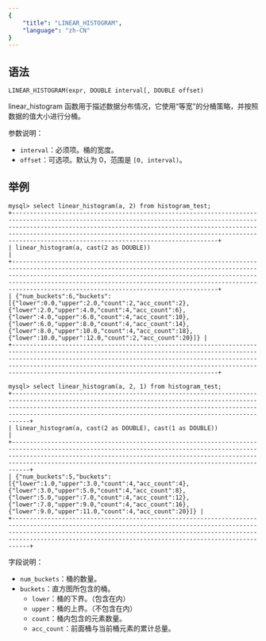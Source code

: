 ```yaml
---
{
    "title": "LINEAR_HISTOGRAM",
    "language": "zh-CN"
}
---
```


<!-- 
Licensed to the Apache Software Foundation (ASF) under one
or more contributor license agreements.  See the NOTICE file
distributed with this work for additional information
regarding copyright ownership.  The ASF licenses this file
to you under the Apache License, Version 2.0 (the
"License"); you may not use this file except in compliance
with the License.  You may obtain a copy of the License at

  http://www.apache.org/licenses/LICENSE-2.0

Unless required by applicable law or agreed to in writing,
software distributed under the License is distributed on an
"AS IS" BASIS, WITHOUT WARRANTIES OR CONDITIONS OF ANY
KIND, either express or implied.  See the License for the
specific language governing permissions and limitations
under the License.
-->


## 语法

`LINEAR_HISTOGRAM(expr, DOUBLE interval[, DOUBLE offset)`

linear_histogram 函数用于描述数据分布情况，它使用“等宽”的分桶策略，并按照数据的值大小进行分桶。

参数说明：

- `interval`：必须项。桶的宽度。
- `offset`：可选项。默认为 0，范围是 `[0, interval)`。

## 举例

```
mysql> select linear_histogram(a, 2) from histogram_test;
+--------------------------------------------------------------------------------------------------------------------------------------------------------------------------------------------------------------------------------------------------------------------------------------------------------------------------------------------------+
| linear_histogram(a, cast(2 as DOUBLE))                                                                                                                                                                                                                                                                                                           |
+--------------------------------------------------------------------------------------------------------------------------------------------------------------------------------------------------------------------------------------------------------------------------------------------------------------------------------------------------+
| {"num_buckets":6,"buckets":[{"lower":0.0,"upper":2.0,"count":2,"acc_count":2},{"lower":2.0,"upper":4.0,"count":4,"acc_count":6},{"lower":4.0,"upper":6.0,"count":4,"acc_count":10},{"lower":6.0,"upper":8.0,"count":4,"acc_count":14},{"lower":8.0,"upper":10.0,"count":4,"acc_count":18},{"lower":10.0,"upper":12.0,"count":2,"acc_count":20}]} |
+--------------------------------------------------------------------------------------------------------------------------------------------------------------------------------------------------------------------------------------------------------------------------------------------------------------------------------------------------+

mysql> select linear_histogram(a, 2, 1) from histogram_test;
+---------------------------------------------------------------------------------------------------------------------------------------------------------------------------------------------------------------------------------------------------------------------------------------------+
| linear_histogram(a, cast(2 as DOUBLE), cast(1 as DOUBLE))                                                                                                                                                                                                                                   |
+---------------------------------------------------------------------------------------------------------------------------------------------------------------------------------------------------------------------------------------------------------------------------------------------+
| {"num_buckets":5,"buckets":[{"lower":1.0,"upper":3.0,"count":4,"acc_count":4},{"lower":3.0,"upper":5.0,"count":4,"acc_count":8},{"lower":5.0,"upper":7.0,"count":4,"acc_count":12},{"lower":7.0,"upper":9.0,"count":4,"acc_count":16},{"lower":9.0,"upper":11.0,"count":4,"acc_count":20}]} |
+---------------------------------------------------------------------------------------------------------------------------------------------------------------------------------------------------------------------------------------------------------------------------------------------+
```

字段说明：

- `num_buckets`：桶的数量。
- `buckets`：直方图所包含的桶。
  - `lower`：桶的下界。（包含在内）
  - `upper`：桶的上界。（不包含在内）
  - `count`：桶内包含的元素数量。
  - `acc_count`：前面桶与当前桶元素的累计总量。


